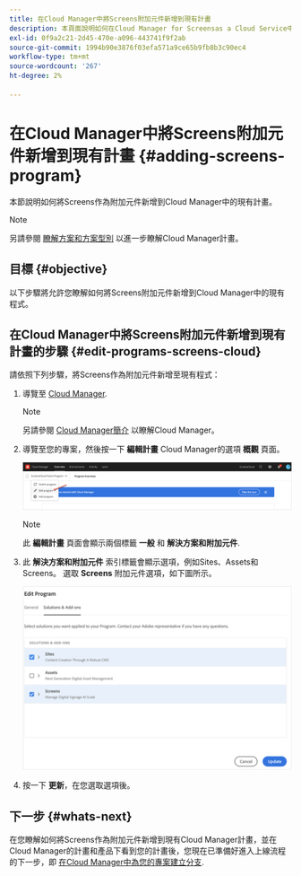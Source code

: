 ```yaml
---
title: 在Cloud Manager中將Screens附加元件新增到現有計畫
description: 本頁面說明如何在Cloud Manager for Screensas a Cloud Service中將Screens附加元件新增到現有程式。
exl-id: 0f9a2c21-2d45-470e-a096-443741f9f2ab
source-git-commit: 1994b90e3876f03efa571a9ce65b9fb8b3c90ec4
workflow-type: tm+mt
source-wordcount: '267'
ht-degree: 2%

---
```


# 在Cloud Manager中將Screens附加元件新增到現有計畫 {#adding-screens-program}

本節說明如何將Screens作為附加元件新增到Cloud Manager中的現有計畫。

>[!NOTE]
>另請參閱 [瞭解方案和方案型別](https://experienceleague.adobe.com/docs/experience-manager-cloud-service/onboarding/getting-access/understand-program-types.html?lang=en) 以進一步瞭解Cloud Manager計畫。

## 目標 {#objective}

以下步驟將允許您瞭解如何將Screens附加元件新增到Cloud Manager中的現有程式。

## 在Cloud Manager中將Screens附加元件新增到現有計畫的步驟 {#edit-programs-screens-cloud}

請依照下列步驟，將Screens作為附加元件新增至現有程式：

1. 導覽至 [Cloud Manager](https://my.cloudmanager.adobe.com/).

   >[!NOTE]
   >另請參閱 [Cloud Manager簡介](https://experienceleague.adobe.com/docs/experience-manager-cloud-service/onboarding/onboarding-concepts/cloud-manager-introduction.html?lang=en) 以瞭解Cloud Manager。

1. 導覽至您的專案，然後按一下 **編輯計畫** Cloud Manager的選項 **概觀** 頁面。

   ![影像](/help/screens-cloud/assets/onboarding/add-onexisting1.png)

   >[!NOTE]
   >此 **編輯計畫** 頁面會顯示兩個標籤 **一般** 和 **解決方案和附加元件**.

1. 此 **解決方案和附加元件** 索引標籤會顯示選項，例如Sites、Assets和Screens。 選取 **Screens** 附加元件選項，如下圖所示。

   ![影像](/help/screens-cloud/assets/onboarding/add-onexisting2.png)

1. 按一下 **更新**，在您選取選項後。

## 下一步 {#whats-next}

在您瞭解如何將Screens作為附加元件新增到現有Cloud Manager計畫，並在Cloud Manager的計畫和產品下看到您的計畫後，您現在已準備好進入上線流程的下一步，即 [在Cloud Manager中為您的專案建立分支](/help/screens-cloud/onboarding-screens-cloud/creating-a-branch.md).
